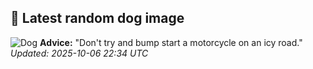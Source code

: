 ## 🐶 Latest random dog image
![Dog](https://images.dog.ceo/breeds/greyhound-indian/rampur-greyhound.jpg)
**Advice:** "Don't try and bump start a motorcycle on an icy road."
*Updated: 2025-10-06 22:34 UTC*
